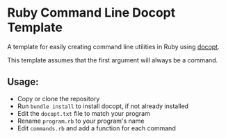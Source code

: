 Ruby Command Line Docopt Template
=================================

A template for easily creating command line utilities in Ruby using
[docopt](http://docopt.org/).

This template assumes that the first argument will always be a 
command.

Usage:
------

- Copy or clone the repository
- Run `bundle install` to install docopt, if not already installed
- Edit the `docopt.txt` file to match your program
- Rename `program.rb` to your program's name
- Edit `commands.rb` and add a function for each command

